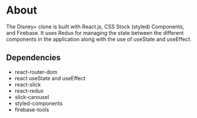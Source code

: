 # About
The Disney+ clone is built with React.js, CSS Stock (styled) Components, and Firebase. It uses Redux for managing the state between the different components in the application along with the use of useState and useEffect.

## Dependencies
- react-router-dom
- react useState and useEffect
- react-slick
- react-redux
- slick-carousel
- styled-components
- firebase-tools


